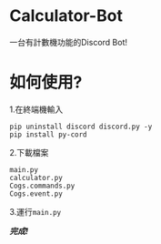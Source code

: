 # Calculator-Bot
一台有計數機功能的Discord Bot!

# 如何使用?
1.在終端機輸入
```shell
pip uninstall discord discord.py -y
pip install py-cord
```

2.下載檔案
```
main.py
calculator.py
Cogs.commands.py
Cogs.event.py
```

3.運行`main.py`


***完成!***